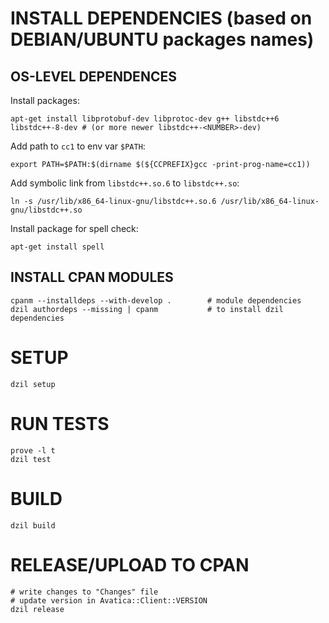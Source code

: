 # INSTALL DEPENDENCIES (based on DEBIAN/UBUNTU packages names)

## OS-LEVEL DEPENDENCES

Install packages:

    apt-get install libprotobuf-dev libprotoc-dev g++ libstdc++6 libstdc++-8-dev # (or more newer libstdc++-<NUMBER>-dev)

Add path to `cc1` to env var `$PATH`:

    export PATH=$PATH:$(dirname $(${CCPREFIX}gcc -print-prog-name=cc1))

Add symbolic link from `libstdc++.so.6` to `libstdc++.so`:

    ln -s /usr/lib/x86_64-linux-gnu/libstdc++.so.6 /usr/lib/x86_64-linux-gnu/libstdc++.so

Install package for spell check:

    apt-get install spell

## INSTALL CPAN MODULES

    cpanm --installdeps --with-develop .        # module dependencies
    dzil authordeps --missing | cpanm           # to install dzil dependencies

# SETUP

    dzil setup

# RUN TESTS

    prove -l t
    dzil test

# BUILD

    dzil build

# RELEASE/UPLOAD TO CPAN

    # write changes to "Changes" file
    # update version in Avatica::Client::VERSION
    dzil release
